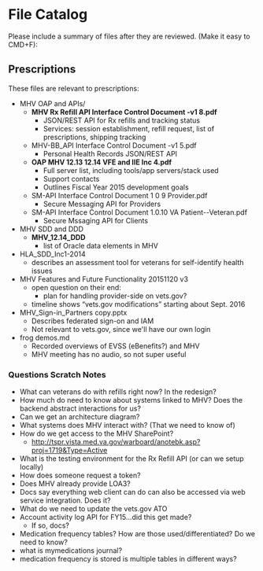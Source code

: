 # File Catalog

Please include a summary of files after they are reviewed. (Make it easy to CMD+F):

## Prescriptions

These files are relevant to prescriptions:

- MHV OAP and APIs/
  - **MHV Rx Refill API Interface Control Document -v1 8.pdf**
    - JSON/REST API for Rx refills and tracking status
    - Services: session establishment, refill request, list of prescriptions, shipping tracking
  - MHV-BB_API Interface Control Document -v1 5.pdf
    - Personal Health Records JSON/REST API
  - **OAP MHV 12.13 12.14 VFE and IIE Inc 4.pdf**
    - Full server list, including tools/app servers/stack used
    - Support contacts
    - Outlines Fiscal Year 2015 development goals
  - SM-API Interface Control Document 1 0 9 Provider.pdf
    - Secure Messaging API for Providers
  - SM-API Interface Control Document 1.0.10 VA Patient--Veteran.pdf
    - Secure Mssaging API for Clients
- MHV SDD and DDD
    - **MHV_12.14_DDD**
        - list of Oracle data elements in MHV
- HLA_SDD_Inc1-2014
  - describes an assessment tool for veterans for self-identify health issues
- MHV Features and Future Functionality 20151120 v3
  - open question on their end:
	  - plan for handling provider-side on vets.gov?
  - timeline shows “vets.gov modifications” starting about Sept. 2016
- MHV_Sign-in_Partners copy.pptx
  - Describes federated sign-on and IAM
  - Not relevant to vets.gov, since we'll have our own login
- frog demos.md
  - Recorded overviews of EVSS (eBenefits?) and MHV
  - MHV meeting has no audio, so not super useful

### Questions Scratch Notes

- What can veterans do with refills right now? In the redesign?
- How much do need to know about systems linked to MHV? Does the backend abstract interactions for us?
- Can we get an architecture diagram?
- What systems does MHV interact with? (That we need to know of)
- How do we get access to the MHV SharePoint?
  - http://tspr.vista.med.va.gov/warboard/anotebk.asp?proj=1719&Type=Active
- What is the testing environment for the Rx Refill API (or can we setup locally)
- How does someone request a token?
- Does MHV already provide LOA3?
- Docs say everything web client can do can also be accessed via web service integration. Does it?
- What do we need to update the vets.gov ATO
- Account activity log API for FY15...did this get made?
  - If so, docs?
- Medication frequency tables? How are those used/differentiated? Do we need to know?
- what is mymedications journal?
- medication frequency is stored is multiple tables in different ways?
